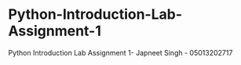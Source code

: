 # Python-Introduction-Lab-Assignment-1
Python Introduction Lab Assignment 1- Japneet Singh - 05013202717
